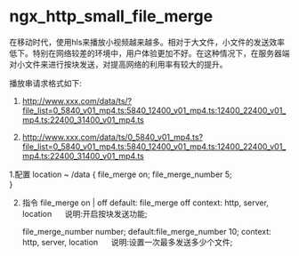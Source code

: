 # ngx_http_small_file_merge

在移动时代，使用hls来播放小视频越来越多。相对于大文件，小文件的发送效率低下。特别在网络较差的环境中，用户体验更加不好。在这种情况下，在服务器端对小文件来进行按块发送，对提高网络的利用率有较大的提升。

播放串请求格式如下:
1. http://www.xxx.com/data/ts/?file_list=0_5840_v01_mp4.ts:5840_12400_v01_mp4.ts:12400_22400_v01_mp4.ts:22400_31400_v01_mp4.ts

2. http://www.xxx.com/data/ts/0_5840_v01_mp4.ts?file_list=0_5840_v01_mp4.ts:5840_12400_v01_mp4.ts:12400_22400_v01_mp4.ts:22400_31400_v01_mp4.ts

1.配置
     location ~ /data {
            file_merge on; 
            file_merge_number 5;   
        }   
        
2. 指令
      file_merge on | off
      default: file_merge off
      context: http, server, location
      说明:开启按块发送功能;
      
      
      file_merge_number number;
      default:file_merge_number 10;
      context: http, server, location
      说明:设置一次最多发送多少个文件;
      

   


